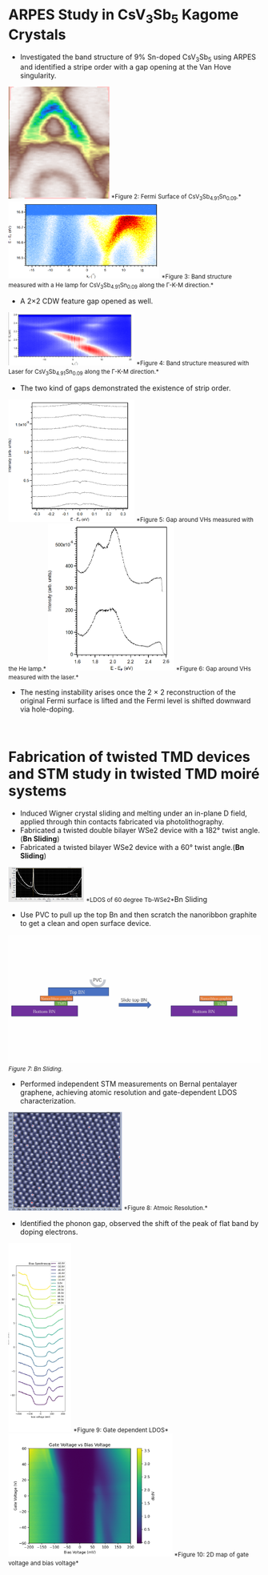 # ARPES Study in CsV<sub>3</sub>Sb<sub>5</sub> Kagome Crystals
- Investigated the band structure of 9% Sn-doped CsV<sub>3</sub>Sb<sub>5</sub> using ARPES and identified a stripe order with a gap opening at the Van Hove singularity.

<img src="static/assets/img/FermiSurface.png" alt="Figure 2" width="40%" />
<small>*Figure 2: Fermi Surface of CsV<sub>3</sub>Sb<sub>4.91</sub>Sn<sub>0.09</sub>.*</small>

<img src="static/assets/img/1.PNG" alt="Figure 3" width="60%" />
<small>*Figure 3: Band structure measured with a He lamp for CsV<sub>3</sub>Sb<sub>4.91</sub>Sn<sub>0.09</sub> along the Γ-K-M direction.*</small>

- A 2×2 CDW feature gap opened as well.

<img src="static/assets/img/2.PNG" alt="Figure 4" width="50%" />
<small>*Figure 4: Band structure measured with Laser for CsV<sub>3</sub>Sb<sub>4.91</sub>Sn<sub>0.09</sub> along the Γ-K-M direction.*</small>

- The two kind of gaps demonstrated the existence of strip order.

<img src="static/assets/img/3.PNG" alt="Figure 5" width="50%" />
<small>*Figure 5: Gap around VHs measured with the He lamp.*</small>

<img src="static/assets/img/4.PNG" alt="Figure 6" width="50%" />
<small>*Figure 6: Gap around VHs measured with the laser.*</small>

- The nesting instability arises once the 2 × 2 reconstruction of the original Fermi surface is lifted and the Fermi level is shifted downward via hole-doping.<br>

<br>

# Fabrication of twisted TMD devices and STM study in twisted TMD moiré systems
- Induced Wigner crystal sliding and melting under an in-plane D field, applied through thin contacts fabricated via photolithography.
- Fabricated a twisted double bilayer WSe2 device with a 182° twist angle.(<strong>Bn Sliding</strong>)
- Fabricated a twisted bilayer WSe2 device with a 60° twist angle.(<strong>Bn Sliding</strong>)
<img src="static/assets/img/WSe2.png" width="30%" />
<small>*LDOS of 60 degree Tb-WSe2*</small

#### Bn Sliding
- Use PVC to pull up the top Bn and then scratch the nanoribbon graphite to get a clean and open surface device.

![figure 7](static/assets/img/BnSliding.png)
<small>*Figure 7: Bn Sliding.*</small>

- Performed independent STM measurements on Bernal pentalayer graphene, achieving atomic resolution and gate-dependent LDOS characterization.

<img src="static/assets/img/AR.png" alt="Figure 8" width="45%" />
<small>*Figure 8: Atmoic Resolution.*</small>

- Identified the phonon gap, observed the shift of the peak of flat band by doping electrons.

<img src="static/assets/img/GD.png" alt="Figure 9" width="25%" />
<small>*Figure 9: Gate dependent LDOS*</small>

<img src="static/assets/img/2D.png" alt="Figure 10" width="65%" />
<small>*Figure 10: 2D map of gate voltage and bias voltage*</small>
